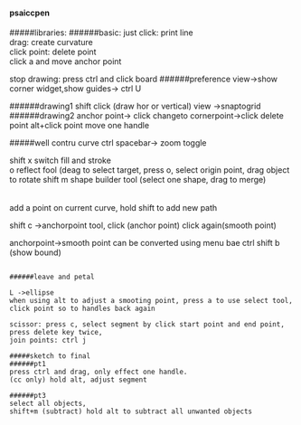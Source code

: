 #### psaiccpen
#####libraries:
######basic:
just click: print line    
drag: create curvature  
click point: delete point  
click a and move anchor point  

stop drawing: press ctrl and click board
######preference
view->show corner widget,show guides-> ctrl U

######drawing1
shift click (draw hor or vertical)
view ->snaptogrid
######drawing2
anchor point-> click changeto cornerpoint->click delete point
alt+click point move one handle

#####well contru curve
ctrl spacebar-> zoom toggle  
  
shift x  switch fill and stroke  
o  reflect fool  (deag to select target, press o, select origin point, drag object to rotate
shift m shape builder tool (select one shape, drag to merge)

######

add a point on current curve, hold shift to add new path

shift c ->anchorpoint tool, click (anchor point) click again(smooth point)

anchorpoint->smooth point can be converted using menu bae
ctrl shift b (show bound)
```

######leave and petal

L ->ellipse  
when using alt to adjust a smooting point, press a to use select tool, click point so to handles back again

scissor: press c, select segment by click start point and end point, press delete key twice,  
join points: ctrl j

#####sketch to final
######pt1
press ctrl and drag, only effect one handle.
(cc only) hold alt, adjust segment

######pt3
select all objects,
shift+m (subtract) hold alt to subtract all unwanted objects
